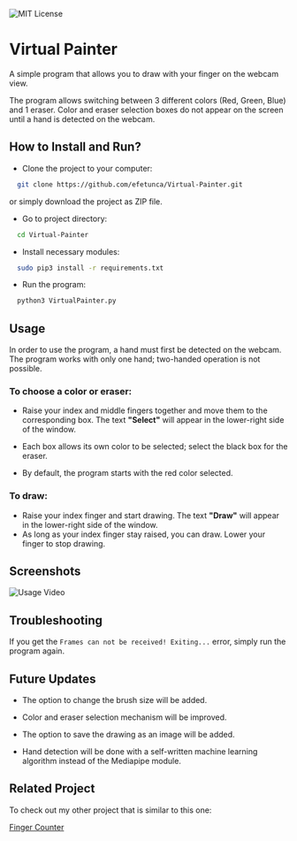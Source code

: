 
![MIT License](https://img.shields.io/github/license/efetunca/finger-counter?style=flat-square)

# Virtual Painter

A simple program that allows you to draw with your finger on the webcam view.

The program allows switching between 3 different colors (Red, Green, Blue) and 1 eraser. Color and eraser selection boxes do not appear on the screen until a hand is detected on the webcam.
## How to Install and Run?

- Clone the project to your computer:

```bash
  git clone https://github.com/efetunca/Virtual-Painter.git
```

or simply download the project as ZIP file.

- Go to project directory:

```bash
  cd Virtual-Painter
```

- Install necessary modules:

```bash
  sudo pip3 install -r requirements.txt
```

- Run the program:

```bash
  python3 VirtualPainter.py
```

  
## Usage 

In order to use the program, a hand must first be detected on the webcam. The program works with only one hand; two-handed operation is not possible.

### To choose a color or eraser:
- Raise your index and middle fingers together and move them to the corresponding box. The text **"Select"** will appear in the lower-right side of the window.

- Each box allows its own color to be selected; select the black box for the eraser.

- By default, the program starts with the red color selected.

### To draw:
- Raise your index finger and start drawing. The text **"Draw"** will appear in the lower-right side of the window.
- As long as your index finger stay raised, you can draw. Lower your finger to stop drawing.
## Screenshots

![Usage Video](https://github.com/efetunca/Virtual-Painter/blob/main/.github/images/Virtual_Painter.gif)
## Troubleshooting

If you get the `Frames can not be received! Exiting...` error, simply run the program again.
  
## Future Updates

- The option to change the brush size will be added.

- Color and eraser selection mechanism will be improved.

- The option to save the drawing as an image will be added.

- Hand detection will be done with a self-written machine learning algorithm instead of the Mediapipe module.
## Related Project

To check out my other project that is similar to this one:

[Finger Counter](https://github.com/efetunca/Finger-Counter)

  